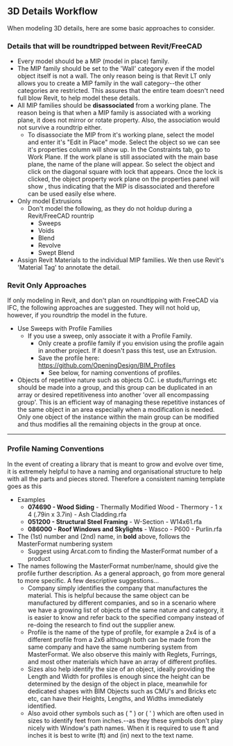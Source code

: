 


## 3D Details Workflow
When modeling 3D details, here are some basic approaches to consider.

### Details that will be roundtripped between Revit/FreeCAD

- Every model should be a MIP (model in place) family.
- The MIP family should be set to the 'Wall' category even if the model object itself is not a wall. The only reason being is that Revit LT only allows you to create a MIP family in the wall category--the other categories are restricted.  This assures that the entire team doesn't need full blow Revit, to help model these details.
- All MIP families should be **disassociated** from a working plane.  The reason being is that when a MIP family is associated with a working plane, it does not mirror or rotate property.  Also, the association would not survive a roundtrip either.
	- To disassociate the MIP from it's working plane, select the model and enter it's "Edit in Place" mode. Select the object so we can see it's properties column will show up. In the Constraints tab, go to Work Plane. If the work plane is still associated with the main base plane, the name of the plane will appear. So select the object and click on the diagonal square with lock that appears. Once the lock is clicked, the object property work plane on the properties panel will show <not associated>, thus indicating that the MIP is disassociated and therefore can be used easily else where. 
- Only model Extrusions
	- Don't model the following, as they do not holdup during a Revit/FreeCAD rountrip
		- Sweeps
		- Voids
		- Blend
		- Revolve
		- Swept Blend
- Assign Revit Materials to the individual MIP families.  We then use Revit's 'Material Tag' to annotate the detail.


### Revit Only Approaches
If only modeling in Revit, and don't plan on roundtipping with FreeCAD via IFC, the following approaches are suggested.  They will not hold up, however, if you roundtrip the model in the future.

- Use Sweeps with Profile Families
	- If you use a sweep, only associate it with a Profile Family. 
		- Only create a profile family if you envision using the profile again in another project. If it doesn't pass this test, use an Extrusion.
		- Save the profile here: https://github.com/OpeningDesign/BIM_Profiles
			- See below, for naming conventions of profiles.
- Objects of repetitive nature such as objects O.C. i.e studs/furrings etc should be made into a group, and this group can be duplicated in an array or desired repetitiveness into another 'over all encompassing group'. This is an efficient way of managing these repetitive instances of the same object in an area especially when a modification is needed. Only one object of the instance within the main group can be modified and thus modifies all the remaining objects in the group at once.




---

### Profile Naming Conventions


In the event of creating a library that is meant to grow and evolve over time, it is extremely helpful to have a naming and organisational structure to help with all the parts and pieces stored. Therefore a consistent naming template goes as this 
- Examples
	- **074690 - Wood Siding** - Thermally Modified Wood - Thermory - 1 x 4 (.79in x 3.7in) - Ash Cladding.rfa
	- **051200 - Structural Steel Framing** - W-Section - W14x61.rfa
	- **086000 - Roof Windows and Skylights** - Wasco - P600 - Purlin.rfa
- The (1st) number and (2nd) name, in **bold** above, follows the MasterFormat numbering system
	- Suggest using Arcat.com to finding the MasterFormat number of a product
- The names following the MasterFormat number/name, should give the profile further description.  As a general approach, go from more general to more specific.  A few descriptive suggestions...
	- Company simply identifies the company that manufactures the material. This is helpful because the same object can be manufactured by different companies, and so in a scenario where we have a growing list of objects of the same nature and category, it is easier to know and refer back to the specified company instead of re-doing the research to find out the supplier anew.
	- Profile is the name of the type of profile, for example a 2x4 is of a different profile from a 2x6 although both can be made from the same company and have the same numbering system from MasterFormat. We also observe this mainly with Reglets, Furrings, and most other materials which have an array of different profiles. 
	- Sizes also help identify the size of an object, ideally providing the Length and Width for profiles is enough since the height can be determined by the design of the object in place, meanwhile for dedicated shapes with BIM Objects such as CMU's and Bricks etc etc, can have their Heights, Lengths, and Widths immediately identified.
	- Also avoid other symbols such as ( " ) or ( ' ) which are often used in sizes to identify feet from inches.--as they these symbols don't play nicely with Window's path names.  When it is required to use ft and inches it is best to write (ft) and (in) next to the text name. 

<!--stackedit_data:
eyJoaXN0b3J5IjpbLTE2MzkyNTE1NjIsODc4NzY1ODksLTIwNz
UxMTgyMywtNzk1MDUzNjIxXX0=
-->